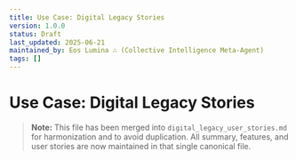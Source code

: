 ```yaml
---
title: Use Case: Digital Legacy Stories
version: 1.0.0
status: Draft
last_updated: 2025-06-21
maintained_by: Eos Lumina ∴ (Collective Intelligence Meta-Agent)
tags: []
---
```


# Use Case: Digital Legacy Stories

> **Note:** This file has been merged into `digital_legacy_user_stories.md` for harmonization and to avoid duplication. All summary, features, and user stories are now maintained in that single canonical file.
